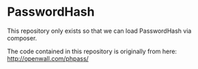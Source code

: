 # PasswordHash

This repository only exists so that we can load PasswordHash via composer.

The code contained in this repository is originally from here:
http://openwall.com/phpass/